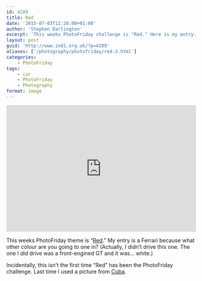 ```yaml
---
id: 4289
title: Red
date: '2015-07-03T12:26:00+01:00'
author: 'Stephen Darlington'
excerpt: 'This weeks PhotoFriday challenge is "Red." Here is my entry.'
layout: post
guid: 'http://www.zx81.org.uk/?p=4289'
aliases: ['/photography/photofriday/red-2.html']
categories:
    - PhotoFriday
tags:
    - car
    - PhotoFriday
    - Photography
format: image
---
```


<iframe allowfullscreen="" frameborder="0" height="333" loading="lazy" mozallowfullscreen="" msallowfullscreen="" oallowfullscreen="" src="https://www.flickr.com/photos/stephendarlington/12116554444/in/album-72157625249995247/player/" webkitallowfullscreen="" width="500"></iframe>

This weeks PhotoFriday theme is “[Red](http://www.photofriday.com/challenge.php?id=1517).” My entry is a Ferrari because what other colour are you going to one in? (Actually, I didn’t drive this one. The one I *did* drive was a front-engined GT and it was… white.)

Incidentally, this isn’t the first time “Red” has been the PhotoFriday challenge. Last time I used a picture from [Cuba](/photography/photofriday/red.html).